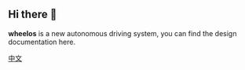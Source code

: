 ## Hi there 👋

**wheelos** is a new autonomous driving system, you can find the design documentation here.

[中文](https://cx8sal2qit.feishu.cn/wiki/YOSmwe8qZiui6IkxIQScz7SMnzJ?fromScene=spaceOverview)

<!--

**Here are some ideas to get you started:**

🙋‍♀️ A short introduction - what is your organization all about?
🌈 Contribution guidelines - how can the community get involved?
👩‍💻 Useful resources - where can the community find your docs? Is there anything else the community should know?
🍿 Fun facts - what does your team eat for breakfast?
🧙 Remember, you can do mighty things with the power of [Markdown](https://docs.github.com/github/writing-on-github/getting-started-with-writing-and-formatting-on-github/basic-writing-and-formatting-syntax)
-->
